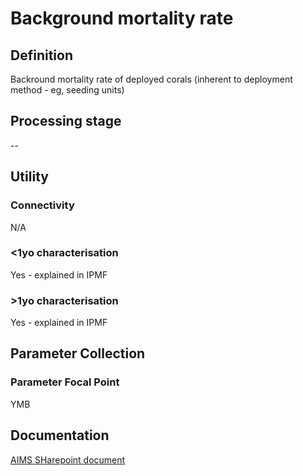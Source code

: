 # Background mortality rate
<!-- 
{: .no_toc .text-delta }
* TOC
{:toc} -->

## Definition

Backround mortality rate of deployed corals (inherent to deployment method - eg, seeding units)

## Processing stage

--

## Utility 
### Connectivity

N/A

### <1yo characterisation

Yes - explained in IPMF 

### >1yo characterisation

Yes - explained in IPMF

## Parameter Collection
### Parameter Focal Point

YMB

## Documentation

[AIMS SHarepoint document](https://aimsgovau.sharepoint.com/:w:/r/sites/RRAPMDS/_layouts/15/Doc.aspx?sourcedoc=%7B29094931-0C78-4E5E-A569-DE704A93116B%7D&file=Parameter_cultured_corals_NEW.docx)